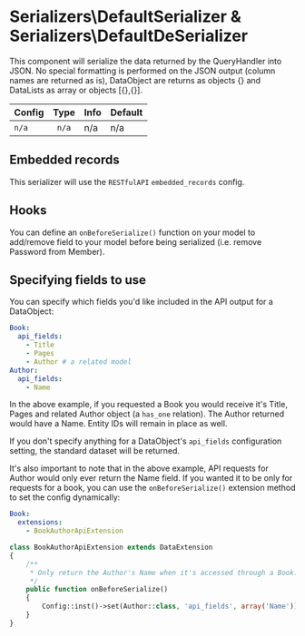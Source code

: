 # Serializers\DefaultSerializer & Serializers\DefaultDeSerializer

This component will serialize the data returned by the QueryHandler into JSON. No special formatting is performed on the JSON output (column names are returned as is), DataObject are returns as objects {} and DataLists as array or objects [{},{}].

Config | Type | Info | Default
--- | :---: | --- | ---
`n/a` | `n/a` | n/a | n/a


## Embedded records

This serializer will use the `RESTfulAPI` `embedded_records` config.


## Hooks

You can define an `onBeforeSerialize()` function on your model to add/remove field to your model before being serialized (i.e. remove Password from Member).

## Specifying fields to use

You can specify which fields you'd like included in the API output for a DataObject:

```yaml
Book:
  api_fields:
    - Title
    - Pages
    - Author # a related model
Author:
  api_fields:
    - Name
```

In the above example, if you requested a Book you would receive it's Title, Pages and related Author object (a
`has_one` relation). The Author returned would have a Name. Entity IDs will remain in place as well.

If you don't specify anything for a DataObject's `api_fields` configuration setting, the standard dataset will be
returned.

It's also important to note that in the above example, API requests for Author would only ever return the Name field.
If you wanted it to be only for requests for a book, you can use the `onBeforeSerialize()` extension method to set
the config dynamically:

```yaml
Book:
  extensions:
    - BookAuthorApiExtension
```

```php
class BookAuthorApiExtension extends DataExtension
{
    /**
     * Only return the Author's Name when it's accessed through a Book.
     */
    public function onBeforeSerialize()
    {
        Config::inst()->set(Author::class, 'api_fields', array('Name'));
    }
}
```
